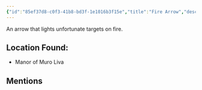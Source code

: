```yaml
---
{"id":"85ef37d8-c0f3-41b8-bd3f-1e1016b3f15e","title":"Fire Arrow","description":"An arrow that lights unfortunate targets on fire.","isInCurrentInventory":true,"amountHeld":2,"publish":true,"date_created":"Thursday, April 11th 2024, 10:49:44 pm","date_modified":"Saturday, April 13th 2024, 5:08:27 pm","cssclasses":["mado-heading"],"path":"Tabletop/Campaigns/And A Thousand Years More/Inventory/Consumable/Fire Arrow.md","permalink":"/tabletop/campaigns/and-a-thousand-years-more/inventory/consumable/fire-arrow/","PassFrontmatter":true}
---
```



An arrow that lights unfortunate targets on fire.

## Location Found:

- Manor of Muro Liva

## Mentions


